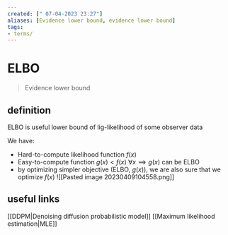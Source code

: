 ```yaml
---
created: [" 07-04-2023 23:27"]
aliases: [Evidence lower bound, evidence lower bound]
tags:
- terms/
---
```


# ELBO

> Evidence lower bound

## definition
ELBO is useful lower bound of lig-likelihood of some observer data


We have:
* Hard-to-compute likelihood function $f(x)$
* Easy-to-compute function $g(x)<f(x) \  \forall x \implies g(x)$ can be ELBO
* by optimizing simpler objective (ELBO, $g(x)$), we are also sure that we optimize $f(x)$
![[Pasted image 20230409104558.png]]


## useful links
[[DDPM|Denoising diffusion probabilistic model]] 
[[Maximum likelihood estimation|MLE]]